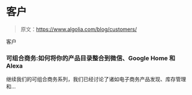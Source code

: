 # 客户

> 原文：<https://www.algolia.com/blog/customers/>

客户

### 可组合商务:如何将你的产品目录整合到微信、Google Home 和 Alexa

继续我们的可组合商务系列，我们已经讨论了诸如电子商务产品发现、库存管理和...